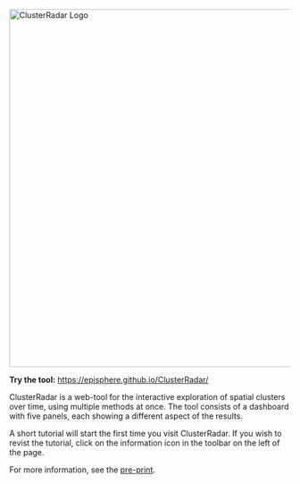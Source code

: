 <img src="https://episphere.github.io/ClusterRadar/images/ClusterRadarLogo.png" alt="ClusterRadar Logo" style="width: 640px" >

**Try the tool:** https://episphere.github.io/ClusterRadar/

ClusterRadar is a web-tool for the interactive exploration of spatial clusters over time, using multiple methods at once. The tool consists of a dashboard with five panels, each showing a different aspect of the results. 

A short tutorial will start the first time you visit ClusterRadar. If you wish to revist the tutorial, click on the information icon in the toolbar on the left of the page. 

For more information, see the [pre-print](https://arxiv.org/abs/2404.05897).
